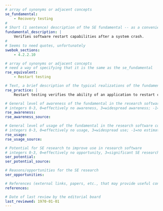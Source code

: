 ```yaml
---
# array of synonyms or adjacent concepts
se_fundamental:
    - Recovery testing
#
# Short (1 sentence) description of the SE fundamental -- as a convenience
fundamental_description: |
    Verifies software restart capabilities after a system crash. 
#
# Seems to need quotes, unfortunately
swebok_sections: 
    - 4.2.2.10

# array of synonyms or adjacent concepts
# need a way of specifying that it is the same as the se_fundamental
rse_equivalent:
    - Restart testing

# Text, a brief description of the typical realizations of the fundamental, in RSE practice
rse_practice: |
    Restart testing verifies the ability of an application to restart correctly, using stored state, as required

# General level of awareness of the fundamental in the research software community
# integers 0-3, 0=effectively no awareness, 3=widespread awareness; -1=no estimate
rse_awareness:
rse_awareness_source: 

# General level of usage of the fundamental in the research software community
# integers 0-3, 0=effectively no usage, 3=widespread use; -1=no estimate
rse_usage: 
rse_usage_source: 

# Potential for SE research to improve use in research software
# integers 0-3, 0=effectively no opportunity, 3=significant SE research beneficial; -1=no estimate
ser_potential: 
ser_potential_source: 

# Reasons/opportunities for the SE research
ser_opportunities: 

# References (external links, papers, etc., that may provide useful connections)
references:

# Date of last review by the editorial board
last_reviewed: 1970-01-01
---
```

